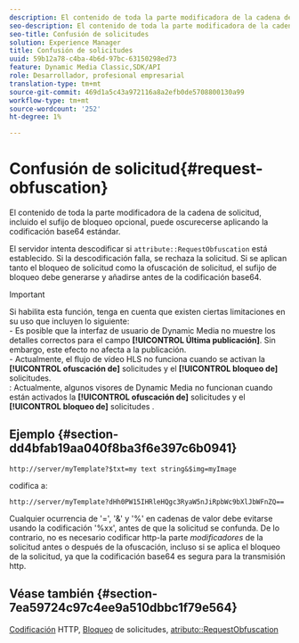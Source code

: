 ```yaml
---
description: El contenido de toda la parte modificadora de la cadena de solicitud, incluido el sufijo de bloqueo opcional, puede oscurecerse aplicando la codificación base64 estándar.
seo-description: El contenido de toda la parte modificadora de la cadena de solicitud, incluido el sufijo de bloqueo opcional, puede oscurecerse aplicando la codificación base64 estándar.
seo-title: Confusión de solicitudes
solution: Experience Manager
title: Confusión de solicitudes
uuid: 59b12a78-c4ba-4b6d-97bc-63150298ed73
feature: Dynamic Media Classic,SDK/API
role: Desarrollador, profesional empresarial
translation-type: tm+mt
source-git-commit: 469d1a5c43a972116a8a2efb0de5708800130a99
workflow-type: tm+mt
source-wordcount: '252'
ht-degree: 1%

---
```



# Confusión de solicitud{#request-obfuscation}

El contenido de toda la parte modificadora de la cadena de solicitud, incluido el sufijo de bloqueo opcional, puede oscurecerse aplicando la codificación base64 estándar.

El servidor intenta descodificar si `attribute::RequestObfuscation` está establecido. Si la descodificación falla, se rechaza la solicitud. Si se aplican tanto el bloqueo de solicitud como la ofuscación de solicitud, el sufijo de bloqueo debe generarse y añadirse antes de la codificación base64.

>[!IMPORTANT]
>
>Si habilita esta función, tenga en cuenta que existen ciertas limitaciones en su uso que incluyen lo siguiente:<br>- Es posible que la interfaz de usuario de Dynamic Media no muestre los detalles correctos para el campo **[!UICONTROL Última publicación]**. Sin embargo, este efecto no afecta a la publicación.<br>- Actualmente, el flujo de vídeo HLS no funciona cuando se activan la **[!UICONTROL ofuscación de]** solicitudes y el  **[!UICONTROL bloqueo de]** solicitudes.<br>: Actualmente, algunos visores de Dynamic Media no funcionan cuando están activados la  **[!UICONTROL ofuscación de]** solicitudes y el  **[!UICONTROL bloqueo de]** solicitudes .

## Ejemplo {#section-dd4bfab19aa040f8ba3f6e397c6b0941}

`http://server/myTemplate?$txt=my text string&$img=myImage`

codifica a:

`http://server/myTemplate?dHh0PW15IHRleHQgc3RyaW5nJiRpbWc9bXlJbWFnZQ==`

Cualquier ocurrencia de &#39;=&#39;, &#39;&amp;&#39; y &#39;%&#39; en cadenas de valor debe evitarse usando la codificación &#39;%xx&#39;, antes de que la solicitud se confunda. De lo contrario, no es necesario codificar http-la parte *modificadores* de la solicitud antes o después de la ofuscación, incluso si se aplica el bloqueo de la solicitud, ya que la codificación base64 es segura para la transmisión http.

## Véase también {#section-7ea59724c97c4ee9a510dbbc1f79e564}

[Codificación](../../../../../is-api/http-ref/image-serving-api-ref/c-http-protocol-reference/c-syntax-and-features/r-http-encoding.md#reference-bb34dd13f316462695448acfa8f92df7) HTTP,  [Bloqueo](../../../../../is-api/http-ref/image-serving-api-ref/c-http-protocol-reference/c-syntax-and-features/r-request-locking.md#reference-4177193d20774daab0dbf206a927844c) de solicitudes,  [atributo::RequestObfuscation](../../../../../is-api/image-catalog/image-serving-api-ref/c-image-catalog-reference/c-attributes-reference/r-requestobfuscation.md#reference-730a3330253343f893419ebd52baf0bd)
